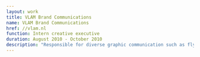 ```yaml
---
layout: work
title: VLAM Brand Communications
name: VLAM Brand Communications
href: //vlam.nl
function: Intern creative executive
duration: August 2010 - October 2010
description: "Responsible for diverse graphic communication such as flyers, brochures, newsletters, business cards, posters etc. Also involved in analysis of the websites in order to compose advice of improvement of architecture and style, including wireframes and mock-ups of the improvements. Supporting role with media concepts, such as design of the banners and web graphics."
---
```


